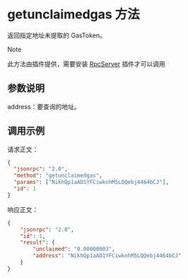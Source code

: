 # getunclaimedgas 方法

返回指定地址未提取的 GasToken。

> [!Note]
>
> 此方法由插件提供，需要安装 [RpcServer](https://github.com/neo-project/neo-modules/releases) 插件才可以调用

## 参数说明

address：要查询的地址。

## 调用示例

请求正文：

```json
{
  "jsonrpc": "2.0",
  "method": "getunclaimedgas",
  "params": ["NikhQp1aAD1YFCiwknhM5LQQebj4464bCJ"],
  "id": 1
}
```

响应正文：

```json
{
    "jsonrpc": "2.0",
    "id": 1,
    "result": {
        "unclaimed": "0.00000003",
        "address": "NikhQp1aAD1YFCiwknhM5LQQebj4464bCJ"
    }
}
```